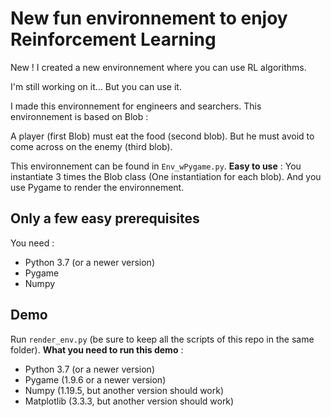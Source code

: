 # New fun environnement to enjoy Reinforcement Learning

New ! 
I created a new environnement where you can use RL algorithms. 

I'm still working on it... 
But you can use it. 

I made this environnement for engineers and searchers. 
This environnement is based on Blob :

A player (first Blob) must eat the food (second blob). But he must avoid to come across on the enemy (third blob). 

This environnement can be found in ```Env_wPygame.py```. 
**Easy to use** : 
You instantiate 3 times the Blob class (One instantiation for each blob). 
And you use Pygame to render the environnement.

## Only a few easy prerequisites
You need : 
* Python 3.7 (or a newer version)
* Pygame
* Numpy

## Demo
Run ```render_env.py``` (be sure to keep all the scripts of this repo in the same folder).
**What you need to run this demo** :
* Python 3.7 (or a newer version)
* Pygame (1.9.6 or a newer version)
* Numpy (1.19.5, but another version should work)
* Matplotlib (3.3.3, but another version should work)

